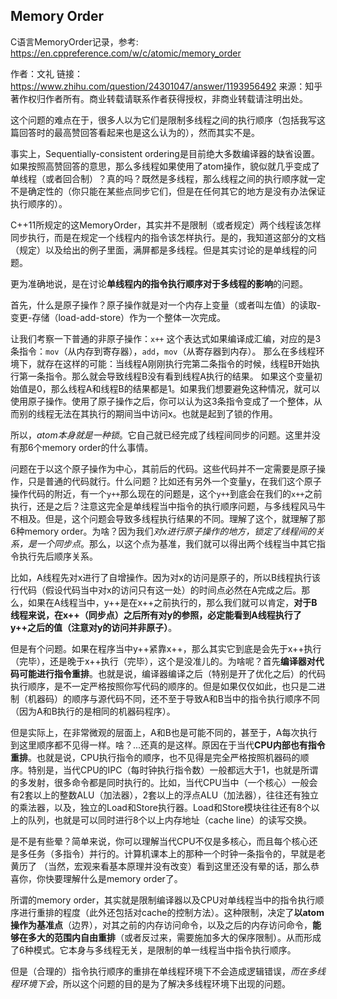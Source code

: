 
## Memory Order

C语言MemoryOrder记录，参考: https://en.cppreference.com/w/c/atomic/memory_order

作者：文礼
链接：https://www.zhihu.com/question/24301047/answer/1193956492
来源：知乎
著作权归作者所有。商业转载请联系作者获得授权，非商业转载请注明出处。

这个问题的难点在于，很多人以为它们是限制多线程之间的执行顺序（包括我写这篇回答时的最高赞回答看起来也是这么认为的），然而其实不是。

事实上，Sequentially-consistent ordering是目前绝大多数编译器的缺省设置。如果按照高赞回答的意思，那么多线程如果使用了atom操作，貌似就几乎变成了单线程（或者回合制）？真的吗？既然是多线程，那么线程之间的执行顺序就一定不是确定性的（你只能在某些点同步它们，但是在任何其它的地方是没有办法保证执行顺序的）。

C++11所规定的这MemoryOrder，其实并不是限制（或者规定）两个线程该怎样同步执行，而是在规定一个线程内的指令该怎样执行。是的，我知道这部分的文档（规定）以及给出的例子里面，满屏都是多线程。但是其实讨论的是单线程的问题。

更为准确地说，是在讨论**单线程内的指令执行顺序对于多线程的影响**的问题。

首先，什么是原子操作？原子操作就是对一个内存上变量（或者叫左值）的读取-变更-存储（load-add-store）作为一个整体一次完成。

让我们考察一下普通的非原子操作：`x++` 这个表达式如果编译成汇编，对应的是3条指令：`mov`（从内存到寄存器），`add`，`mov`（从寄存器到内存）。
那么在多线程环境下，就存在这样的可能：当线程A刚刚执行完第二条指令的时候，线程B开始执行第一条指令。那么就会导致线程B没有看到线程A执行的结果。
如果这个变量初始值是0，那么线程A和线程B的结果都是1。如果我们想要避免这种情况，就可以使用原子操作。使用了原子操作之后，你可以认为这3条指令变成了一个整体，从而别的线程无法在其执行的期间当中访问x。也就是起到了锁的作用。

所以，*atom本身就是一种锁*。它自己就已经完成了线程间同步的问题。这里并没有那6个memory order的什么事情。

问题在于以这个原子操作为中心，其前后的代码。这些代码并不一定需要是原子操作，只是普通的代码就行。什么问题？比如还有另外一个变量y，在我们这个原子操作代码的附近，有一个`y++`那么现在的问题是，这个`y++`到底会在我们的`x++`之前执行，还是之后？注意这完全是单线程当中指令的执行顺序问题，与多线程风马牛不相及。但是，这个问题会导致多线程执行结果的不同。理解了这个，就理解了那6种memory order。为啥？因为我们*对x进行原子操作的地方，锁定了线程间的关系，是一个同步点*。那么，以这个点为基准，我们就可以得出两个线程当中其它指令执行先后顺序关系。

比如，A线程先对x进行了自增操作。因为对x的访问是原子的，所以B线程执行该行代码（假设代码当中对x的访问只有这一处）的时间点必然在A完成之后。那么，如果在A线程当中，y++是在x++之前执行的，那么我们就可以肯定，**对于B线程来说，在x++（同步点）之后所有对y的参照，必定能看到A线程执行了y++之后的值（注意对y的访问并非原子）**。

但是有个问题。如果在程序当中y++紧靠x++，那么其实它到底是会先于x++执行（完毕），还是晚于x++执行（完毕），这个是没准儿的。为啥呢？首先**编译器对代码可能进行指令重排**。也就是说，编译器编译之后（特别是开了优化之后）的代码执行顺序，是不一定严格按照你写代码的顺序的。但是如果仅仅如此，也只是二进制（机器码）的顺序与源代码不同，还不至于导致A和B当中的指令执行顺序不同（因为A和B执行的是相同的机器码程序）。

但是实际上，在非常微观的层面上，A和B也是可能不同的，甚至于，A每次执行到这里顺序都不见得一样。啥？...还真的是这样。原因在于当代**CPU内部也有指令重排**。也就是说，CPU执行指令的顺序，也不见得是完全严格按照机器码的顺序。特别是，当代CPU的IPC（每时钟执行指令数）一般都远大于1，也就是所谓的多发射，很多命令都是同时执行的。比如，当代CPU当中（一个核心）一般会有2套以上的整数ALU（加法器），2套以上的浮点ALU（加法器），往往还有独立的乘法器，以及，独立的Load和Store执行器。Load和Store模块往往还有8个以上的队列，也就是可以同时进行8个以上内存地址（cache line）的读写交换。

是不是有些晕？简单来说，你可以理解当代CPU不仅是多核心，而且每个核心还是多任务（多指令）并行的。计算机课本上的那种一个时钟一条指令的，早就是老黄历了 （当然，宏观来看基本原理并没有改变）看到这里还没有晕的话，那么恭喜你，你快要理解什么是memory order了。

所谓的memory order，其实就是限制编译器以及CPU对单线程当中的指令执行顺序进行重排的程度（此外还包括对cache的控制方法）。这种限制，决定了**以atom操作为基准点**（边界），对其之前的内存访问命令，以及之后的内存访问命令，**能够在多大的范围内自由重排**（或者反过来，需要施加多大的保序限制）。从而形成了6种模式。它本身与多线程无关，是限制的单一线程当中指令执行顺序。

但是（合理的）指令执行顺序的重排在单线程环境下不会造成逻辑错误，*而在多线程环境下会*，所以这个问题的目的是为了解决多线程环境下出现的问题。
